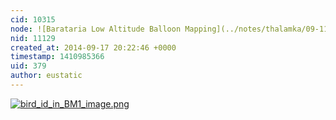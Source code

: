 ```yaml
---
cid: 10315
node: ![Barataria Low Altitude Balloon Mapping](../notes/thalamka/09-11-2014/barataria-low-altitude-balloon-mapping)
nid: 11129
created_at: 2014-09-17 20:22:46 +0000
timestamp: 1410985366
uid: 379
author: eustatic
---
```


[![bird_id_in_BM1_image.png](https://i.publiclab.org/system/images/photos/000/006/846/medium/bird_id_in_BM1_image.png)](https://i.publiclab.org/system/images/photos/000/006/846/original/bird_id_in_BM1_image.png)


